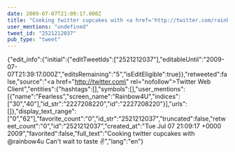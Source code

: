 ```yaml
---
date: 2009-07-07T21:09:17.000Z
title: "Cooking twitter cupcakes with <a href='http://twitter.com/rainbow4u'>@rainbow4u</a> Can't wait to taste ✌″"
user_mentions: "undefined"
tweet_id: "2521212037"
pub_type: "tweet"
---
```

{"edit_info":{"initial":{"editTweetIds":["2521212037"],"editableUntil":"2009-07-07T21:39:17.000Z","editsRemaining":"5","isEditEligible":true}},"retweeted":false,"source":"<a href=\"http://twitter.com\" rel=\"nofollow\">Twitter Web Client</a>","entities":{"hashtags":[],"symbols":[],"user_mentions":[{"name":"Fearless","screen_name":"Rainbow4U","indices":["30","40"],"id_str":"2227208220","id":"2227208220"}],"urls":[]},"display_text_range":["0","62"],"favorite_count":"0","id_str":"2521212037","truncated":false,"retweet_count":"0","id":"2521212037","created_at":"Tue Jul 07 21:09:17 +0000 2009","favorited":false,"full_text":"Cooking twitter cupcakes with @rainbow4u Can't wait to taste ✌","lang":"en"}
